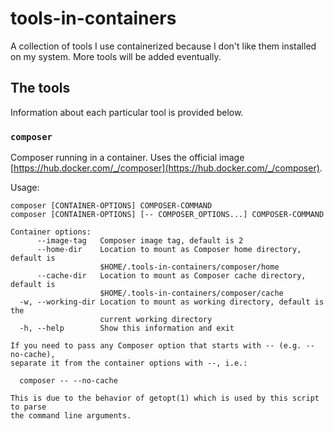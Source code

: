# tools-in-containers

A collection of tools I use containerized because I don't like them installed on my system. More tools will be added eventually.

## The tools

Information about each particular tool is provided below.

### `composer`

Composer running in a container. Uses the official image [https://hub.docker.com/_/composer](https://hub.docker.com/_/composer).

Usage:

```
composer [CONTAINER-OPTIONS] COMPOSER-COMMAND
composer [CONTAINER-OPTIONS] [-- COMPOSER_OPTIONS...] COMPOSER-COMMAND

Container options:
      --image-tag   Composer image tag, default is 2
      --home-dir    Location to mount as Composer home directory, default is
                    $HOME/.tools-in-containers/composer/home
      --cache-dir   Location to mount as Composer cache directory, default is
                    $HOME/.tools-in-containers/composer/cache
  -w, --working-dir Location to mount as working directory, default is the
                    current working directory
  -h, --help        Show this information and exit

If you need to pass any Composer option that starts with -- (e.g. --no-cache),
separate it from the container options with --, i.e.:

  composer -- --no-cache

This is due to the behavior of getopt(1) which is used by this script to parse
the command line arguments.
```
